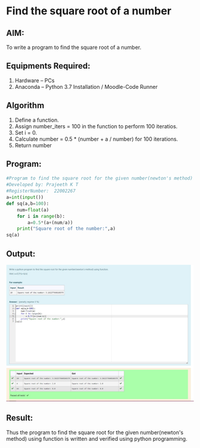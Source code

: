 # Find the square root of a number

## AIM:
To write a program to find the square root of a number.

## Equipments Required:
1. Hardware – PCs
2. Anaconda – Python 3.7 Installation / Moodle-Code Runner

## Algorithm
1. Define a function.
2. Assign number_iters = 100 in the function to perform 100 iteratios.
3. Set i = 0.
4. Calculate  number = 0.5 * (number + a / number) for 100 iterations.
5. Return number

## Program:
```python
#Program to find the square root for the given number(newton's method) using function.
#Developed by: Prajeeth K T
#RegisterNumber:  22002267
a=int(input())
def sq(a,b=100):
    num=float(a)
    for i in range(b):
        a=0.5*(a+(num/a))
    print("Square root of the number:",a)
sq(a)
```

## Output:
![](/sqrt.jpg)

## Result:
Thus the program to find the square root for the given number(newton's method) using function is written and verified using python programming.
